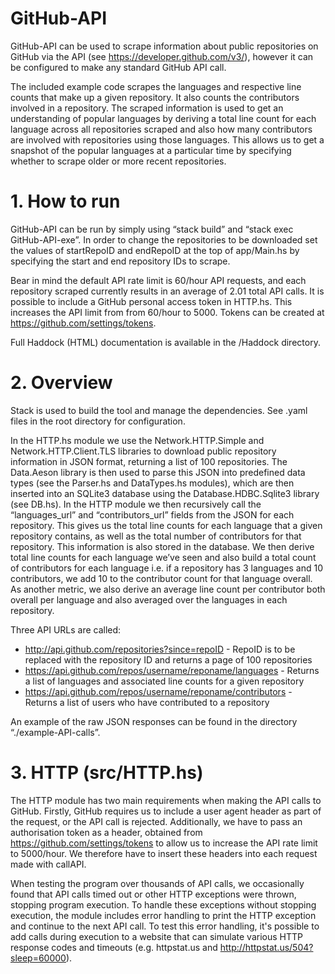 # GitHub-API

GitHub-API can be used to scrape information about public repositories on GitHub via the API (see https://developer.github.com/v3/), however it can be configured to make any standard GitHub API call. 

The included example code scrapes the languages and respective line counts that make up a given repository. It also counts the contributors involved in a repository. The scraped information is used to get an understanding of popular languages by deriving a total line count for each language across all repositories scraped and also how many contributors are involved with repositories using those languages. This allows us to get a snapshot of the popular languages at a particular time by specifying whether to scrape older or more recent repositories.

# 1. How to run
GitHub-API can be run by simply using “stack build” and “stack exec GitHub-API-exe”. In order to change the repositories to be downloaded set the values of startRepoID and endRepoID at the top of app/Main.hs by specifying the start and end repository IDs to scrape. 

Bear in mind the default API rate limit is 60/hour API requests, and each repository scraped currently results in an average of 2.01 total API calls. It is possible to include a GitHub personal access token in HTTP.hs. This increases the API limit from from 60/hour to 5000. Tokens can be created at https://github.com/settings/tokens. 

Full Haddock (HTML) documentation is available in the /Haddock directory.

# 2. Overview
Stack is used to build the tool and manage the dependencies. See .yaml files in the root directory for configuration.

In the HTTP.hs module we use the Network.HTTP.Simple and Network.HTTP.Client.TLS libraries to download public repository information in JSON format, returning a list of 100 repositories. The Data.Aeson library is then used to parse this JSON into predefined data types (see the Parser.hs and DataTypes.hs modules), which are then inserted into an SQLite3 database using the Database.HDBC.Sqlite3 library (see DB.hs). In the HTTP module we then recursively call the “languages_url” and “contributors_url” fields from the JSON for each repository. This gives us the total line counts for each language that a given repository contains, as well as the total number of contributors for that repository. This information is also stored in the database. We then derive total line counts for each language we’ve seen and also build a total count of contributors for each language i.e. if a repository has 3 languages and 10 contributors, we add 10 to the contributor count for that language overall. As another metric, we also derive an average line count per contributor both overall per language and also averaged over the languages in each repository.

Three API URLs are called:
 - http://api.github.com/repositories?since=repoID - RepoID is to be
   replaced with the repository ID and returns a page of 100
   repositories
 - https://api.github.com/repos/username/reponame/languages - Returns a
   list of languages and associated line counts for a given repository
 - https://api.github.com/repos/username/reponame/contributors - Returns
   a list of users who have contributed to a repository

An example of the raw JSON responses can be found in the directory “./example-API-calls”.

# 3. HTTP (src/HTTP.hs)
The HTTP module has two main requirements when making the API calls to GitHub. Firstly, GitHub requires us to include a user agent header as part of the request, or the API call is rejected. Additionally, we have to pass an authorisation token as a header, obtained from https://github.com/settings/tokens to allow us to increase the API rate limit to 5000/hour. We therefore have to insert these headers into each request made with callAPI.

When testing the program over thousands of API calls, we occasionally found that API calls timed out or other HTTP exceptions were thrown, stopping program execution. To handle these exceptions without stopping execution, the module includes error handling to print the HTTP exception and continue to the next API call. To test this error handling, it's possible to add calls during execution to a website that can simulate various HTTP response codes and timeouts (e.g. httpstat.us and http://httpstat.us/504?sleep=60000).
